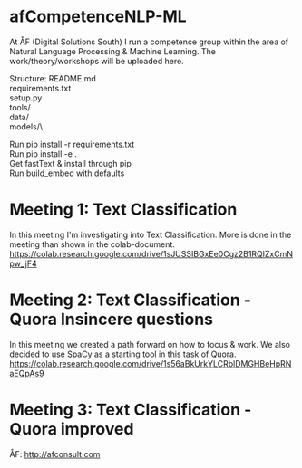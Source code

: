 # afCompetenceNLP-ML
At ÅF (Digital Solutions South) I run a competence group within the area of Natural Language Processing &amp; Machine Learning. The work/theory/workshops will be uploaded here.

Structure:
README.md\
requirements.txt\
setup.py\
tools/\
data/\
models/\

Run pip install -r requirements.txt\
Run pip install -e .\
Get fastText & install through pip\
Run build_embed with defaults


# Meeting 1: Text Classification
In this meeting I'm investigating into Text Classification. More is done in the meeting than shown in the colab-document. 
https://colab.research.google.com/drive/1sJUSSIBGxEe0Cgz2B1RQlZxCmNpw_jF4

# Meeting 2: Text Classification - Quora Insincere questions
In this meeting we created a path forward on how to focus & work. We also decided to use SpaCy as a starting tool in this task of Quora. 
https://colab.research.google.com/drive/1s56aBkUrkYLCRblDMGHBeHpRNaEQpAs9

# Meeting 3: Text Classification - Quora improved


ÅF: http://afconsult.com
